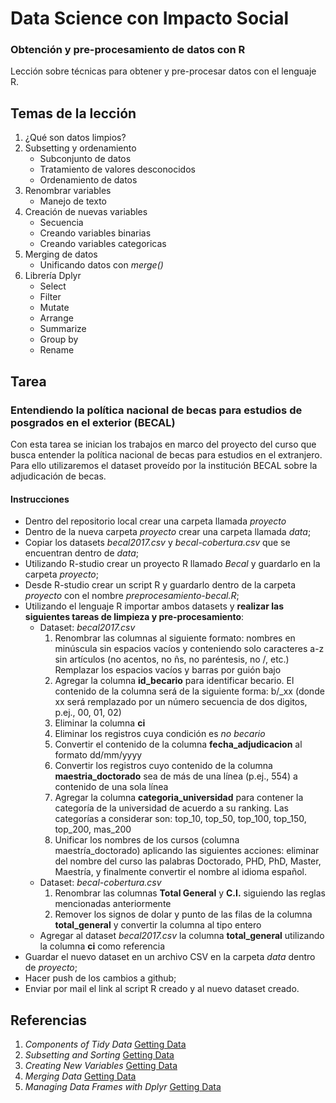 # Data Science con Impacto Social

### Obtención y pre-procesamiento de datos con R

Lección sobre técnicas para obtener y pre-procesar datos con el lenguaje R.

## Temas de la lección

1. ¿Qué son datos limpios?
2. Subsetting y ordenamiento
	+ Subconjunto de datos
	+ Tratamiento de valores desconocidos
	+ Ordenamiento de datos
3. Renombrar variables
	+ Manejo de texto
4. Creación de nuevas variables
	+ Secuencia
	+ Creando variables binarias
	+ Creando variables categoricas
5. Merging de datos
	+ Unificando datos con _merge()_
6. Librería Dplyr
	+ Select
	+ Filter
	+ Mutate
	+ Arrange
	+ Summarize
	+ Group by
	+ Rename

## Tarea

### Entendiendo la política nacional de becas para estudios de posgrados en el exterior (BECAL)

Con esta tarea se inician los trabajos en marco del proyecto del curso que busca entender la política nacional de becas para estudios en el extranjero. Para ello utilizaremos el dataset proveído por la institución BECAL sobre la adjudicación de becas.

#### Instrucciones

* Dentro del repositorio local crear una carpeta llamada _proyecto_
* Dentro de la nueva carpeta _proyecto_ crear una carpeta llamada _data_;
* Copiar los datasets _becal2017.csv_ y _becal-cobertura.csv_ que se encuentran dentro de _data_;
* Utilizando R-studio crear un proyecto R llamado _Becal_ y guardarlo en la carpeta _proyecto_;
* Desde R-studio crear un script R y guardarlo dentro de la carpeta _proyecto_ con el nombre _preprocesamiento-becal.R_;
* Utilizando el lenguaje R importar ambos datasets y **realizar las siguientes tareas de limpieza y pre-procesamiento**:
	+ Dataset: _becal2017.csv_
		1. Renombrar las columnas al siguiente formato: nombres en minúscula sin espacios vacíos y conteniendo solo caracteres a-z sin artículos (no acentos, no ñs, no paréntesis, no /, etc.) Remplazar los espacios vacíos y barras por guión bajo
		2. Agregar la columna **id_becario** para identificar becario. El contenido de la columna será de la siguiente forma: b/_xx (donde xx será remplazado por un número secuencia de dos digitos, p.ej., 00, 01, 02)
		3. Eliminar la columna **ci**
		4. Eliminar los registros cuya condición es _no becario_
		5. Convertir el contenido de la columna **fecha_adjudicacion** al formato dd/mm/yyyy
		6. Convertir los registros cuyo contenido de la columna **maestria_doctorado** sea de más de una línea (p.ej., 554) a contenido de una sola línea
		7. Agregar la columna **categoria_universidad** para contener la categoría de la universidad de acuerdo a su ranking. Las categorías a considerar son: top_10, top_50, top_100, top_150, top_200, mas_200
		8. Unificar los nombres de los cursos (columna maestría_doctorado) aplicando las siguientes acciones: eliminar del nombre del curso las palabras Doctorado, PHD, PhD, Master, Maestría, y finalmente convertir el nombre al idioma español.
	+ Dataset: _becal-cobertura.csv_
		1. Renombrar las columnas **Total General** y **C.I.** siguiendo las reglas mencionadas anteriormente
		2. Remover los signos de dolar y punto de las filas de la columna **total_general** y convertir la columna al tipo entero
	+ Agregar al dataset _becal2017.csv_ la columna **total_general** utilizando la columna **ci** como referencia
* Guardar el nuevo dataset en un archivo CSV en la carpeta _data_ dentro de _proyecto_;
* Hacer push de los cambios a github;
* Enviar por mail el link al script R creado y al nuevo dataset creado.

## Referencias

1. _Components of Tidy Data_ [Getting Data](https://github.com/DataScienceSpecialization/courses/blob/master/03_GettingData/01_03_componentsOfTidyData/index.Rmd)
2. _Subsetting and Sorting_ [Getting Data](https://github.com/DataScienceSpecialization/courses/blob/master/03_GettingData/03_01_subsettingAndSorting/index.Rmd)
3. _Creating New Variables_ [Getting Data](https://github.com/DataScienceSpecialization/courses/blob/master/03_GettingData/03_03_creatingNewVariables/index.Rmd)
4. _Merging Data_ [Getting Data](https://github.com/DataScienceSpecialization/courses/blob/master/03_GettingData/03_05_mergingData/index.Rmd)
5. _Managing Data Frames with Dplyr_ [Getting Data](https://github.com/DataScienceSpecialization/courses/blob/master/03_GettingData/dplyr/dplyr.pdf)